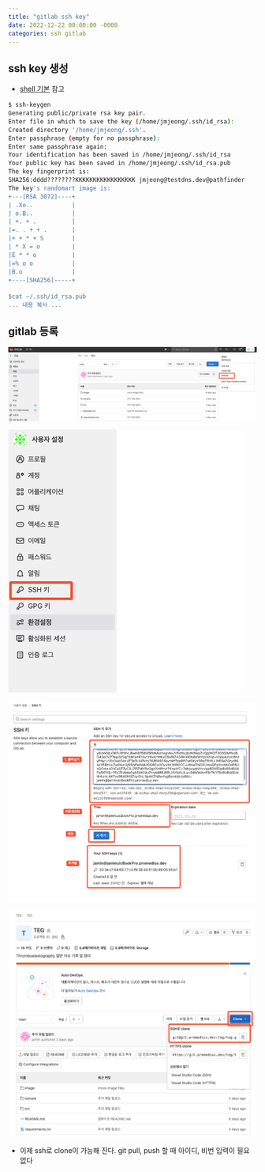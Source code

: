 ```yaml
---
title: "gitlab ssh key"
date: 2022-12-22 00:00:00 -0000
categories: ssh gitlab
---
```


## ssh key 생성
- [shell 기본](https://git.testdns.dev/documents/home/-/wikis/shell%20bash%20기준) 참고
```bash
$ ssh-keygen
Generating public/private rsa key pair.
Enter file in which to save the key (/home/jmjeong/.ssh/id_rsa): 
Created directory '/home/jmjeong/.ssh'.
Enter passphrase (empty for no passphrase): 
Enter same passphrase again: 
Your identification has been saved in /home/jmjeong/.ssh/id_rsa
Your public key has been saved in /home/jmjeong/.ssh/id_rsa.pub
The key fingerprint is:
SHA256:dddd????????KKKKKKKKKKKKKKKKK jmjeong@testdns.dev@pathfinder
The key's randomart image is:
+---[RSA 3072]----+
| .Xo..           |
| o.B..           |
| +. + .          |
|=. . + + .       |
|+ + * + S        |
| * X = o         |
|E * * o          |
|=% o o           |
|B.o              |
+----[SHA256]-----+

$cat ~/.ssh/id_rsa.pub
... 내용 복사 ...
```

## gitlab 등록
![SCR-20220520-jwc](uploads/3dfbce71ec6f00269d5d6085f59807ac/SCR-20220520-jwc.png)

![SCR-20220520-jzu](uploads/fbba95f9d02d5a234b39ad270f548637/SCR-20220520-jzu.png)

![SCR-20220520-k0s](uploads/09e6a1a1fb2dc758dab67eb81e756499/SCR-20220520-k0s.png)

![SCR-20220520-k2d](uploads/05028368d07fa3ad6590d1d322a87dd9/SCR-20220520-k2d.png)

- 이제 ssh로 clone이 가능해 진다. git pull, push 할 때 아이디, 비번 입력이 필요 없다